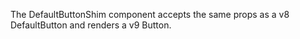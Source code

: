 The DefaultButtonShim component accepts the same props as a v8 DefaultButton and renders a v9 Button.
